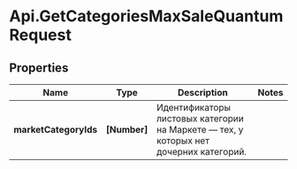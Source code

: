 # Api.GetCategoriesMaxSaleQuantumRequest

## Properties

Name | Type | Description | Notes
------------ | ------------- | ------------- | -------------
**marketCategoryIds** | **[Number]** | Идентификаторы листовых категории на Маркете — тех, у которых нет дочерних категорий. | 


